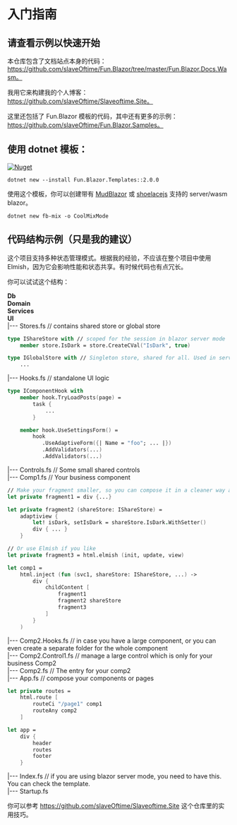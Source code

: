 # 入门指南

## 请查看示例以快速开始

本仓库包含了文档站点本身的代码：https://github.com/slaveOftime/Fun.Blazor/tree/master/Fun.Blazor.Docs.Wasm。

我用它来构建我的个人博客：https://github.com/slaveOftime/Slaveoftime.Site。

这里还包括了 Fun.Blazor 模板的代码，其中还有更多的示例：https://github.com/slaveOftime/Fun.Blazor.Samples。

## 使用 dotnet 模板：

[![Nuget](https://img.shields.io/nuget/vpre/Fun.Blazor.Templates)](https://www.nuget.org/packages/Fun.Blazor.Templates)

```shell
dotnet new --install Fun.Blazor.Templates::2.0.0
```

使用这个模板，你可以创建带有 [MudBlazor](https://mudblazor.com/) 或 [shoelacejs](https://shoelace.style/) 支持的 server/wasm blazor。

```shell
dotnet new fb-mix -o CoolMixMode
```

## 代码结构示例（只是我的建议）

这个项目支持多种状态管理模式。根据我的经验，不应该在整个项目中使用 Elmish，因为它会影响性能和状态共享。有时候代码也有点冗长。

你可以试试这个结构：

**Db**  
**Domain**  
**Services**  
**UI**  
|--- Stores.fs // contains shared store or global store

```fsharp
type IShareStore with // scoped for the session in blazor server mode
    member store.IsDark = store.CreateCVal("IsDark", true)

type IGlobalStore with // Singleton store, shared for all. Used in server-side blazor to share some data for all connected users.
    ...
```

|--- Hooks.fs // standalone UI logic

```fsharp
type IComponentHook with
    member hook.TryLoadPosts(page) =
        task {
            ...
        }

    member hook.UseSettingsForm() =
        hook
           .UseAdaptiveForm({| Name = "foo"; ... |})
           .AddValidators(...)
           .AddValidators(...)
```

|--- Controls.fs // Some small shared controls  
|--- Comp1.fs // Your business component  

```fsharp
// Make your fragment smaller, so you can compose it in a cleaner way and get better inline optimization, hot-reload speeding, and intellisense performance
let private fragment1 = div {...}

let private fragment2 (shareStore: IShareStore) =
    adaptiview {
        let! isDark, setIsDark = shareStore.IsDark.WithSetter()
        div { ... } 
    }

// Or use Elmish if you like
let private fragment3 = html.elmish (init, update, view)

let comp1 =
    html.inject (fun (svc1, shareStore: IShareStore, ...) ->
        div {
            childContent [
                fragment1
                fragment2 shareStore
                fragment3
            ]
        }
    )
```

|--- Comp2.Hooks.fs // in case you have a large component, or you can even create a separate folder for the whole component  
|--- Comp2.Control1.fs // manage a large control which is only for your business Comp2  
|--- Comp2.fs // The entry for your comp2  
|--- App.fs // compose your components or pages

```fsharp
let private routes =
    html.route [
        routeCi "/page1" comp1
        routeAny comp2
    ]

let app =
    div {
        header
        routes
        footer
    }
```

|--- Index.fs // if you are using blazor server mode, you need to have this. You can check the template.  
|--- Startup.fs

你可以参考 https://github.com/slaveOftime/Slaveoftime.Site 这个仓库里的实用技巧。
